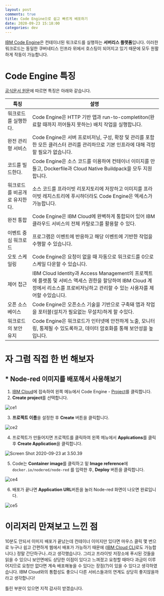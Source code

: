 ```yaml
---
layout: post
comments: true
title: Code Engine으로 쉽고 빠르게 배포하기
date: 2020-09-23 15:18:00
categories: dev
---
```


[IBM Code Engine](https://cloud.ibm.com/docs/codeengine?topic=codeengine-getting-started)은 컨테이너된 워크로드를 실행하는 **서버리스 플랫폼**입니다. 이러한 워크로드는 동일한 쿠버네티스 인프라 위에서 호스팅이 되어지고 있기 때문에 모두 원활하게 작동이 가능합니다.



# Code Engine 특징

[공식문서 원문](https://cloud.ibm.com/docs/codeengine?topic=codeengine-about)에 따르면 특징은 아래와 같습니다.

| 특징                          | 설명                                                         |
| ----------------------------- | ------------------------------------------------------------ |
| 워크로드를 실행한다.          | Code Engine은 HTTP 기반 앱과 run-to-completiton(완료할 때까지 끼어들지 못하는) 배치 작업을 실행합니다. |
| 완전 관리형 서비스            | Code Engine은 서버 프로비저닝, 구성, 확장 및 관리를 포함한 모든 클러스터 관리를 관리하므로 기본 인프라에 대해 걱정할 필요가 없습니다. |
| 코드를 빌드한다.              | Code Engine은 소스 코드를 이용하여 컨테이너 이미지를 만들고, Dockerfile과 Cloud Native Buildpack을 모두 지원합니다. |
| 워크로드를 비공개로 유지한다. | 소스 코드를 프라이빗 리포지토리에 저장하고 이미지를 프라이빗 레지스트리에 푸시하더라도 Code Engine은 엑세스가 가능합니다. |
| 완전 통합                     | Code Engine은 IBM Cloud에 완벽하게 통합되어 있어 IBM 클라우드 서비스의 전체 카탈로그를 활용할 수 있다. |
| 이벤트 중심 워크로드          | 프로그램은 이벤트에 반응하고 해당 이벤트에 기반한 작업을 수행할 수 있습니다. |
| 오토 스케일링                 | Code Engine은 요청이 없을 때 자동으로 워크로드를 0으로 스케일 다운할 수 있습니다. |
| 제어 접근                     | IBM Cloud Identity과 Access Management의 프로젝트에 플랫폼 및 서비스 액세스 권한을 할당하여 IBM Cloud 계정에서 리소스를 프로비저닝하고 관리할 수 있는 사용자를 제어할 수있습니다. |
| 오픈 소스 베이스              | Code Engine은 오픈소스 기술을 기반으로 구축돼 앱과 작업을 포터블(설치가 필요없는 무설치)하게 할 수있다. |
| 워크로드의 보안 유지          | Code Engine은 워크로드가 인터넷에 안전하게 노출, 모니터링, 통제될 수 있도록하고, 데이터 암호화를 통해 보안성을 높입니다. |



# 자 그럼 직접 한 번 해보자



## * Node-red 이미지를 배포해서 사용해보기

1. [IBM Cloud](https://cloud.ibm.com)에 접속하여 왼쪽 메뉴에서 Code Engine - [Project](https://cloud.ibm.com/codeengine/projects)를 클릭합니다.
2. **Create project**를 선택합니다.

![ce1](/Users/hangyutae/Desktop/ce1.png)

3. **프로젝트 이름**을 설정한 후 **Create** 버튼을 클릭합니다.

![ce2](/Users/hangyutae/Desktop/ce2.png)

4. 프로젝트가 만들어지면 프로젝트를 클릭하여 왼쪽 메뉴에서 **Applcations**를 클릭 후 **Create Application**을 클릭합니다.

![Screen Shot 2020-09-23 at 3.50.39](/Users/hangyutae/Desktop/ce3.png)

5. Code는 **Container image**를 클릭하고 밑 **Image reference**에 `docker.io/nodered/node-red` 를 입력한 후, **Deploy** 버튼을 클릭합니다.

![ce4](/Users/hangyutae/Desktop/ce4.png)

6. 배포가 끝나면 **Application URL**버튼을 눌러 Node-red 화면이 나오면 완료입니다.

![ce5](/Users/hangyutae/Desktop/ce5.png)



# 이리저리 만져보고 느낀 점

10분도 안되서 이미지 배포가 끝났는데 컨테이너 이미지만 있다면 마우스 클릭 몇 번으로 누구나 쉽고 간편하게 웹에서 배포가 가능하기 때문에 ([IBM Cloud CLI](https://cloud.ibm.com/docs/codeengine?topic=codeengine-kn-install-cli)로도 가능합니다.) 정말 간단하구나..라고 생각했습니다. 그리고 프라이빗 저장소에 푸시된 것들을 읽을 수 있으니 보안면에도 상당한 이점이 있다고 느껴졌고 요청할 때마다 과금이 이루어지므로 요청만 없다면 계속 배포해놓을 수 있다는 장점(?)이 있을 수 있다고 생각하였습니다. IBM Cloud와의 통합성도 좋으니 다른 서비스들과의 연계도 상당히 좋지않을까라고 생각합니다!







틀린 부분이 있으면 지적 감사히 받겠습니다.